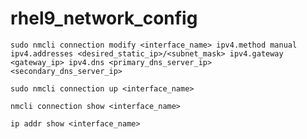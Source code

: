 # rhel9_network_config

`sudo nmcli connection modify <interface_name> ipv4.method manual ipv4.addresses <desired_static_ip>/<subnet_mask> ipv4.gateway <gateway_ip> ipv4.dns <primary_dns_server_ip> <secondary_dns_server_ip>`

`sudo nmcli connection up <interface_name>`

`nmcli connection show <interface_name>`

`ip addr show <interface_name>`
